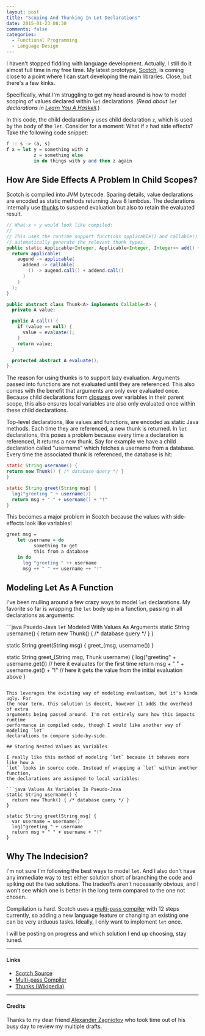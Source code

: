 ```yaml
---
layout: post
title: "Scoping And Thunking In Let Declarations"
date: 2015-01-23 08:30
comments: false
categories:
  - Functional Programming
  - Language Design
---
```


I haven't stopped fiddling with language development. Actually, I still do it
almost full time in my free time. My latest prototype,
[Scotch](https://github.com/lmcgrath/scotch-lang), is coming close to a point
where I can start developing the main libraries. Close, but there's a few kinks.

Specifically, what I'm struggling to get my head around is how to model scoping
of values declared within `let` declarations. (_Read about `let` declarations in
[Learn You A Haskell](http://learnyouahaskell.com/syntax-in-functions#let-it-be)._)

In this code, the child declaration `y` uses child declaration `z`, which is
used by the body of the `let`. Consider for a moment: What if `z` had side
effects? Take the following code snippet:

```haskell Scotch Let Declaration
f :: s -> (a, s)
f x = let y = something with z
          z = something else
          in do things with y and then z again
```

## How Are Side Effects A Problem In Child Scopes?

Scotch is compiled into JVM bytecode. Sparing details, value declarations are
encoded as static methods returning Java 8 lambdas. The declarations internally
use [thunks](http://stackoverflow.com/questions/2641489/what-is-a-thunk) to
suspend evaluation but also to retain the evaluated result.

```java Scotch "add" Function Encoded As Static Java Method
// What x + y would look like compiled:
//
// This uses the runtime support functions applicable() and callable() to
// automatically generate the relevant thunk types.
public static Applicable<Integer, Applicable<Integer, Integer>> add() {
  return applicable(
    augend -> applicable(
      addend -> callable(
        () -> augend.call() + addend.call()
      )
    )
  );
}
```

```java What A Thunk Looks Like
public abstract class Thunk<A> implements Callable<A> {
  private A value;

  public A call() {
    if (value == null) {
      value = evaluate();
    }
    return value;
  }

  protected abstract A evaluate();
}
```

The reason for using thunks is to support lazy evaluation. Arguments passed into
functions are not evaluated until they are referenced. This also comes with the
benefit that arguments are only ever evaluated once. Because child declarations
form [closures](http://en.wikipedia.org/wiki/Closure_%28computer_programming%29)
over variables in their parent scope, this also ensures local variables are also
only evaluated once within these child declarations.

Top-level declarations, like values and functions, are encoded as static Java
methods. Each time they are referenced, a new thunk is returned. In `let` declarations,
this poses a problem because every time a declaration is referenced, it returns
a new thunk. Say for example we have a child declaration called "username" which
fetches a username from a database. Every time the associated thunk is referenced,
the database is hit:

```java What It Looks Like in Pseudo-Java
static String username() {
return new Thunk() { /* database query */ }
}

static String greet(String msg) {
  log("greeting " + username())
  return msg + " " + username() + "!"
}
```

This becomes a major problem in Scotch because the values with side-effects
look like variables!

```haskell What it looks like in Scotch
greet msg =
    let username = do
          something to get
          this from a database
    in do
      log "greeting " ++ username
      msg ++ " " ++ username ++ "!"
```

## Modeling Let As A Function

I've been mulling around a few crazy ways to model `let` declarations. My favorite
so far is wrapping the `let` body up in a function, passing in all declarations as
arguments:

```java Psuedo-Java `let` Modeled With Values As Arguments
static String username() {
  return new Thunk() { /* database query */ }
}

static String greet(String msg) {
  greet_(msg, username())
}

static String greet_(String msg, Thunk<String> username) {
  log("greeting" + username.get())        // here it evaluates for the first time
  return msg + " " + username.get() + "!" // here it gets the value from the initial evaluation above
}
```

This leverages the existing way of modeling evaluation, but it's kinda ugly. For
the near term, this solution is decent, however it adds the overhead of extra
arguments being passed around. I'm not entirely sure how this impacts runtime
performance in compiled code, though I would like another way of modeling `let`
declarations to compare side-by-side.

## Storing Nested Values As Variables

I really like this method of modeling `let` because it behaves more like how a
`let` looks in source code. Instead of wrapping a `let` within another function,
the declarations are assigned to local variables:

```java Values As Variables In Pseudo-Java
static String username() {
  return new Thunk() { /* database query */ }
}

static String greet(String msg) {
  var username = username()
  log("greeting " + username
  return msg + " " + username + "!"
}
```

## Why The Indecision?

I'm not sure I'm following the best ways to model `let`. And I also don't have
any immediate way to test either solution short of branching the code and spiking
out the two solutions. The tradeoffs aren't necessarily obvious, and I won't see
which one is better in the long term compared to the one not chosen.

Compilation is hard. Scotch uses a [multi-pass compiler](http://en.wikipedia.org/wiki/Multi-pass_compiler)
with 12 steps currently, so adding a new language feature or changing an existing
one can be very arduous tasks. Ideally, I only want to implement `let` once.

I will be posting on progress and which solution I end up choosing, stay tuned.

-----------------

#### Links

* [Scotch Source](https://github.com/lmcgrath/scotch-lang)
* [Multi-pass Compiler](http://en.wikipedia.org/wiki/Multi-pass_compiler)
* [Thunks \(Wikipedia\)](http://en.wikipedia.org/wiki/Thunk)

-----------------

#### Credits

Thanks to my dear friend [Alexander Zagniotov](https://github.com/azagniotov)
who took time out of his busy day to review my multiple drafts.
